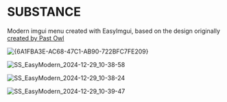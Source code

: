 # SUBSTANCE
Modern imgui menu created with EasyImgui, based on the design originally [created by Past Owl](https://www.youtube.com/watch?v=iW4lL0psD4w)

![{6A1FBA3E-AC68-47C1-AB90-722BFC7FE209}](https://github.com/user-attachments/assets/0cee4a28-4849-4ac7-937b-09a5c8e9e91d)

![SS_EasyModern_2024-12-29_10-38-58](https://github.com/user-attachments/assets/3a59815d-77c3-46a3-bea6-cbc63c72eb86)

![SS_EasyModern_2024-12-29_10-38-24](https://github.com/user-attachments/assets/6fae6faf-1945-4f57-aef7-bfc239dca78a)

![SS_EasyModern_2024-12-29_10-39-47](https://github.com/user-attachments/assets/2bc91fca-5e1e-4999-a389-2761482f8d24)
